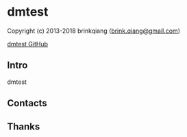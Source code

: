 # dmtest

Copyright (c) 2013-2018 brinkqiang (brink.qiang@gmail.com)

[dmtest GitHub](https://github.com/brinkqiang/dmtest)

## Intro
dmtest

## Contacts

## Thanks
